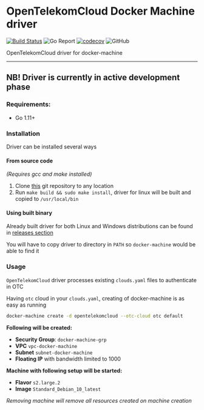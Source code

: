 # OpenTelekomCloud Docker Machine driver
[![Build Status](https://travis-ci.org/opentelekomcloud/docker-machine-opentelekomcloud.svg?branch=master)](https://travis-ci.org/opentelekomcloud/docker-machine-opentelekomcloud)
![Go Report](https://goreportcard.com/badge/opentelekomcloud/docker-machine-opentelekomcloud)
[![codecov](https://codecov.io/gh/opentelekomcloud/docker-machine-opentelekomcloud/branch/master/graph/badge.svg)](https://codecov.io/gh/opentelekomcloud/docker-machine-opentelekomcloud)
![GitHub](https://img.shields.io/github/license/opentelekomcloud/docker-machine-opentelekomcloud)

OpenTelekomCloud driver for docker-machine

---
NB! Driver is currently in active development phase
---

### Requirements:
- Go 1.11+

### Installation

Driver can be installed several ways

#### From source code
_(Requires gcc and make installed)_
1. Clone [this](https://github.com/opentelekomcloud/docker-machine-opentelekomcloud) git repository to any location
2. Run `make build && sudo make install`, driver for linux will be built and copied to `/usr/local/bin`

#### Using built binary
Already built driver for both Linux and Windows distributions can be found in
[releases section](https://github.com/opentelekomcloud/docker-machine-opentelekomcloud/releases)

You will have to copy driver to directory in `PATH` so `docker-machine` would be able to find it

### Usage

`OpenTelekomCloud` driver processes existing `clouds.yaml` files to authenticate in OTC

Having `otc` cloud in your `clouds.yaml`, creating of docker-machine is as easy as running

```bash
docker-machine create -d opentelekomcloud --otc-cloud otc default
```

**Following will be created:**

- **Security Group**: `docker-machine-grp`
- **VPC** `vpc-docker-machine`
- **Subnet** `subnet-docker-machine`
- **Floating IP** with bandwidth limited to 1000

**Machine with following setup will be started:**
- **Flavor** `s2.large.2`
- **Image** `Standard_Debian_10_latest`

*Removing machine will remove all resources created on machine creation*
